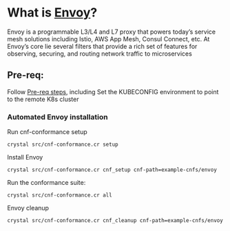 # What is [Envoy](https://www.envoyproxy.io/)?
Envoy is a programmable L3/L4 and L7 proxy that powers today’s service mesh 
solutions including Istio, AWS App Mesh, Consul Connect, etc. At Envoy’s core 
lie several filters that provide a rich set of features for observing, securing, 
and routing network traffic to microservices

## Pre-req:
Follow [Pre-req steps](https://github.com/cncf/cnf-conformance/blob/master/INSTALL.md#prerequisites), including
Set the KUBECONFIG environment to point to the remote K8s cluster

### Automated Envoy installation
Run cnf-conformance setup 
```
crystal src/cnf-conformance.cr setup
```

Install Envoy 
```
crystal src/cnf-conformance.cr cnf_setup cnf-path=example-cnfs/envoy
```

Run the conformance suite: 
```
crystal src/cnf-conformance.cr all
```

Envoy cleanup
```
crystal src/cnf-conformance.cr cnf_cleanup cnf-path=example-cnfs/envoy
```
  

